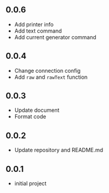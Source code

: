 ## 0.0.6

- Add printer info
- Add text command
- Add current generator command

## 0.0.4

- Change connection config
- Add `raw` and `rawText` function

## 0.0.3

- Update document
- Format code

## 0.0.2

- Update repository and README.md

## 0.0.1

- initial project
